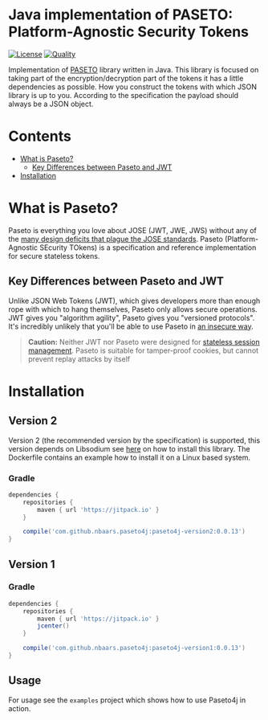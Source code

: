 # Java implementation of PASETO: Platform-Agnostic Security Tokens
[![License](http://img.shields.io/:license-mit-blue.svg)](LICENSE)
[![Quality](https://sonarcloud.io/api/project_badges/quality_gate?project=nbaars_paseto4j)](https://sonarcloud.io/dashboard?id=nbaars_paseto4j)

Implementation of [PASETO](https://github.com/paragonie/paseto) library written in Java. This library is focused
on taking part of the encryption/decryption part of the tokens it has a little dependencies as possible. How you
construct the tokens with which JSON library is up to you. According to the specification the payload should always
be a JSON object.

# Contents
* [What is Paseto?](#what-is-paseto)
  * [Key Differences between Paseto and JWT](#key-differences-between-paseto-and-jwt)
* [Installation](#installation)

# What is Paseto?

Paseto is everything you love about JOSE (JWT, JWE, JWS) without any of the
[many design deficits that plague the JOSE standards](https://paragonie.com/blog/2017/03/jwt-json-web-tokens-is-bad-standard-that-everyone-should-avoid).
Paseto (Platform-Agnostic SEcurity TOkens) is a specification and reference implementation
for secure stateless tokens.

## Key Differences between Paseto and JWT

Unlike JSON Web Tokens (JWT), which gives developers more than enough rope with which to
hang themselves, Paseto only allows secure operations. JWT gives you "algorithm agility",
Paseto gives you "versioned protocols". It's incredibly unlikely that you'll be able to
use Paseto in [an insecure way](https://auth0.com/blog/critical-vulnerabilities-in-json-web-token-libraries).

> **Caution:** Neither JWT nor Paseto were designed for
> [stateless session management](http://cryto.net/~joepie91/blog/2016/06/13/stop-using-jwt-for-sessions/).
> Paseto is suitable for tamper-proof cookies, but cannot prevent replay attacks
> by itself

# Installation

## Version 2

Version 2 (the recommended version by the specification) is supported, this version depends on Libsodium
see [here](https://download.libsodium.org/doc/installation/) on how to install this library. The Dockerfile 
contains an example how to install it on a Linux based system.

### Gradle

```groovy
dependencies {
    repositories {
        maven { url 'https://jitpack.io' }
    }

    compile('com.github.nbaars.paseto4j:paseto4j-version2:0.0.13')
}

```

## Version 1 

### Gradle

```groovy
dependencies {
    repositories {
        maven { url 'https://jitpack.io' }
        jcenter()
    }

    compile('com.github.nbaars.paseto4j:paseto4j-version1:0.0.13')
}
```

## Usage

For usage see the `examples` project which shows how to use Paseto4j in action.
